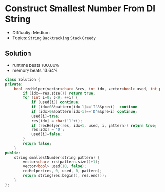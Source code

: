 # Construct Smallest Number From DI String
- Difficulty: Medium
- Topics: `String` `Backtracking` `Stack` `Greedy`

<!-- ## Data Structure
``` cpp
``` -->

## Solution
- runtime beats 100.00%
- memory beats 13.64%
``` cpp
class Solution {
private:
    bool recHelper(vector<char> &res, int idx, vector<bool> used, int pre, string pattern) {
        if (idx==res.size()) return true;
        for (int i=0; i<9; ++i) {
            if (used[i]) continue;
            if (idx>0&&pattern[idx-1]=='I'&&pre>i)  continue;
            if (idx>0&&pattern[idx-1]=='D'&&pre<i) continue;
            used[i]=true;
            res[idx] = char('1'+i);
            if (recHelper(res, idx+1, used, i, pattern)) return true;
            res[idx] = '0';
            used[i]=false;
        }
        return false;
    }
public:
    string smallestNumber(string pattern) {
        vector<char> res(pattern.size()+1);
        vector<bool> used(10, false);
        recHelper(res, 0, used, 0, pattern);
        return string(res.begin(), res.end());
    }
};
```
<!-- - runtime beats 
- memory beats 
```rust
``` -->

<!-- ## Improving
### source code
- runtime beats 
- memory beats 
``` cpp
``` -->
<!-- - runtime beats 
- memory beats 
```rust
``` -->